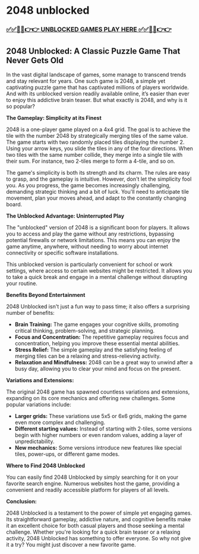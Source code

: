 # 2048 unblocked

### [✅✅🔴🔴👉👉 UNBLOCKED GAMES PLAY HERE ✅✅🔴🔴👉👉](https://topstoryindia.com)

## 2048 Unblocked: A Classic Puzzle Game That Never Gets Old

In the vast digital landscape of games, some manage to transcend trends and stay relevant for years. One such game is 2048, a simple yet captivating puzzle game that has captivated millions of players worldwide. And with its unblocked version readily available online, it’s easier than ever to enjoy this addictive brain teaser. But what exactly is 2048, and why is it so popular? 

**The Gameplay: Simplicity at its Finest**

2048 is a one-player game played on a 4x4 grid. The goal is to achieve the tile with the number 2048 by strategically merging tiles of the same value. The game starts with two randomly placed tiles displaying the number 2. Using your arrow keys, you slide the tiles in any of the four directions. When two tiles with the same number collide, they merge into a single tile with their sum. For instance, two 2-tiles merge to form a 4-tile, and so on.

The game's simplicity is both its strength and its charm. The rules are easy to grasp, and the gameplay is intuitive. However, don't let the simplicity fool you. As you progress, the game becomes increasingly challenging, demanding strategic thinking and a bit of luck. You'll need to anticipate tile movement, plan your moves ahead, and adapt to the constantly changing board.

**The Unblocked Advantage: Uninterrupted Play**

The "unblocked" version of 2048 is a significant boon for players. It allows you to access and play the game without any restrictions, bypassing potential firewalls or network limitations. This means you can enjoy the game anytime, anywhere, without needing to worry about internet connectivity or specific software installations. 

This unblocked version is particularly convenient for school or work settings, where access to certain websites might be restricted. It allows you to take a quick break and engage in a mental challenge without disrupting your routine.

**Benefits Beyond Entertainment**

2048 Unblocked isn't just a fun way to pass time; it also offers a surprising number of benefits:

* **Brain Training:**  The game engages your cognitive skills, promoting critical thinking, problem-solving, and strategic planning. 
* **Focus and Concentration:** The repetitive gameplay requires focus and concentration, helping you improve these essential mental abilities.
* **Stress Relief:** The simple gameplay and the satisfying feeling of merging tiles can be a relaxing and stress-relieving activity.
* **Relaxation and Mindfulness:** 2048 can be a great way to unwind after a busy day, allowing you to clear your mind and focus on the present.

**Variations and Extensions:**

The original 2048 game has spawned countless variations and extensions, expanding on its core mechanics and offering new challenges. Some popular variations include:

* **Larger grids:**  These variations use 5x5 or 6x6 grids, making the game even more complex and challenging.
* **Different starting values:**  Instead of starting with 2-tiles, some versions begin with higher numbers or even random values, adding a layer of unpredictability.
* **New mechanics:**  Some versions introduce new features like special tiles, power-ups, or different game modes.

**Where to Find 2048 Unblocked**

You can easily find 2048 Unblocked by simply searching for it on your favorite search engine. Numerous websites host the game, providing a convenient and readily accessible platform for players of all levels. 

**Conclusion:**

2048 Unblocked is a testament to the power of simple yet engaging games. Its straightforward gameplay, addictive nature, and cognitive benefits make it an excellent choice for both casual players and those seeking a mental challenge. Whether you're looking for a quick brain teaser or a relaxing activity, 2048 Unblocked has something to offer everyone. So why not give it a try? You might just discover a new favorite game. 
